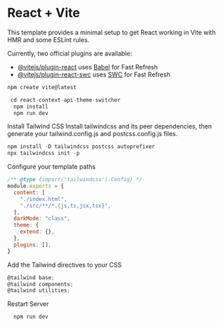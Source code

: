# React + Vite

This template provides a minimal setup to get React working in Vite with HMR and some ESLint rules.

Currently, two official plugins are available:

- [@vitejs/plugin-react](https://github.com/vitejs/vite-plugin-react/blob/main/packages/plugin-react/README.md) uses [Babel](https://babeljs.io/) for Fast Refresh
- [@vitejs/plugin-react-swc](https://github.com/vitejs/vite-plugin-react-swc) uses [SWC](https://swc.rs/) for Fast Refresh


```js
npm create vite@latest
````


```js
 cd react-context-api-theme-switcher
  npm install
  npm run dev
````

Install Tailwind CSS
Install tailwindcss and its peer dependencies, then generate your tailwind.config.js and postcss.config.js files.

```js
npm install -D tailwindcss postcss autoprefixer
npx tailwindcss init -p
````

Configure your template paths
```js
/** @type {import('tailwindcss').Config} */
module.exports = {
  content: [
    "./index.html",
    "./src/**/*.{js,ts,jsx,tsx}",
  ],
  darkMode: "class",
  theme: {
    extend: {},
  },
  plugins: [],
}
````

Add the Tailwind directives to your CSS
```js
@tailwind base;
@tailwind components;
@tailwind utilities;
````

Restart Server
```js
  npm run dev
````